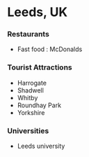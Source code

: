 # Leeds, UK

### Restaurants
- Fast food : McDonalds

### Tourist Attractions
- Harrogate
- Shadwell
- Whitby
- Roundhay Park
- Yorkshire


### Universities
- Leeds university

